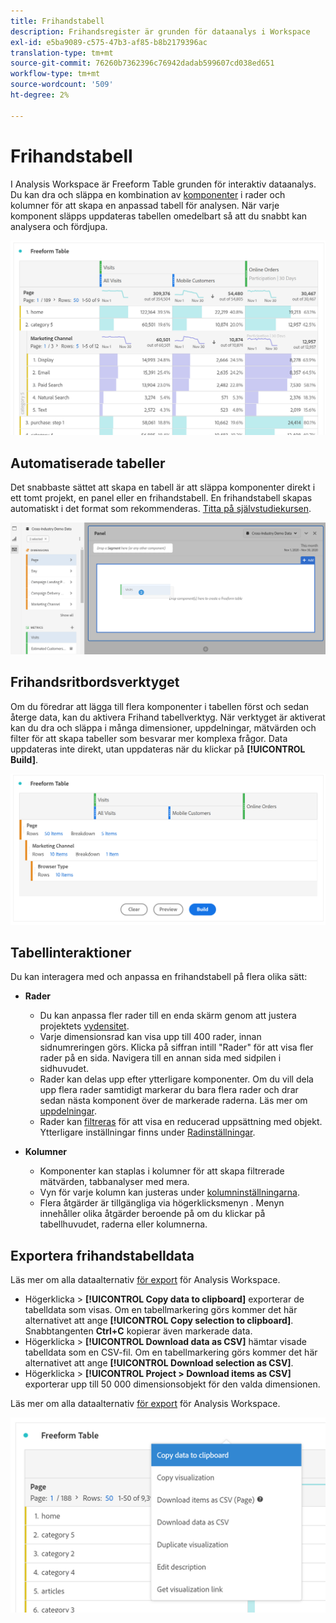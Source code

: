 ```yaml
---
title: Frihandstabell
description: Frihandsregister är grunden för dataanalys i Workspace
exl-id: e5ba9089-c575-47b3-af85-b8b2179396ac
translation-type: tm+mt
source-git-commit: 76260b7362396c76942dadab599607cd038ed651
workflow-type: tm+mt
source-wordcount: '509'
ht-degree: 2%

---
```


# Frihandstabell

I Analysis Workspace är Freeform Table grunden för interaktiv dataanalys. Du kan dra och släppa en kombination av [komponenter](https://docs.adobe.com/content/help/en/analytics/analyze/analysis-workspace/components/analysis-workspace-components.html) i rader och kolumner för att skapa en anpassad tabell för analysen. När varje komponent släpps uppdateras tabellen omedelbart så att du snabbt kan analysera och fördjupa.

![](assets/opening-section.png)

## Automatiserade tabeller

Det snabbaste sättet att skapa en tabell är att släppa komponenter direkt i ett tomt projekt, en panel eller en frihandstabell. En frihandstabell skapas automatiskt i det format som rekommenderas. [Titta på självstudiekursen](https://experienceleague.adobe.com/docs/analytics-learn/tutorials/analysis-workspace/building-freeform-tables/auto-build-freeform-tables-in-analysis-workspace.html).

![](assets/automated-table.png)

## Frihandsritbordsverktyget

Om du föredrar att lägga till flera komponenter i tabellen först och sedan återge data, kan du aktivera Frihand tabellverktyg. När verktyget är aktiverat kan du dra och släppa i många dimensioner, uppdelningar, mätvärden och filter för att skapa tabeller som besvarar mer komplexa frågor. Data uppdateras inte direkt, utan uppdateras när du klickar på **[!UICONTROL Build]**.

![](assets/table-builder.png)

## Tabellinteraktioner

Du kan interagera med och anpassa en frihandstabell på flera olika sätt:

* **Rader**
   * Du kan anpassa fler rader till en enda skärm genom att justera projektets [vydensitet](https://docs.adobe.com/content/help/en/analytics/analyze/analysis-workspace/build-workspace-project/view-density.html).
   * Varje dimensionsrad kan visa upp till 400 rader, innan sidnumreringen görs. Klicka på siffran intill &quot;Rader&quot; för att visa fler rader på en sida. Navigera till en annan sida med sidpilen i sidhuvudet.
   * Rader kan delas upp efter ytterligare komponenter. Om du vill dela upp flera rader samtidigt markerar du bara flera rader och drar sedan nästa komponent över de markerade raderna. Läs mer om [uppdelningar](https://docs.adobe.com/content/help/en/analytics/analyze/analysis-workspace/components/dimensions/t-breakdown-fa.html).
   * Rader kan [filtreras](https://docs.adobe.com/content/help/en/analytics/analyze/analysis-workspace/visualizations/freeform-table/pagination-filtering-sorting.html) för att visa en reducerad uppsättning med objekt. Ytterligare inställningar finns under [Radinställningar](https://docs.adobe.com/content/help/en/analytics/analyze/analysis-workspace/visualizations/freeform-table/column-row-settings/table-settings.html).

* **Kolumner**
   * Komponenter kan staplas i kolumner för att skapa filtrerade mätvärden, tabbanalyser med mera.
   * Vyn för varje kolumn kan justeras under [kolumninställningarna](https://docs.adobe.com/content/help/en/analytics/analyze/analysis-workspace/build-workspace-project/column-row-settings/column-settings.html).
   * Flera åtgärder är tillgängliga via högerklicksmenyn [](https://docs.adobe.com/content/help/en/analytics-learn/tutorials/analysis-workspace/building-freeform-tables/using-the-right-click-menu.html). Menyn innehåller olika åtgärder beroende på om du klickar på tabellhuvudet, raderna eller kolumnerna.

## Exportera frihandstabelldata

Läs mer om alla dataalternativ [för export](https://experienceleague.adobe.com/docs/analytics/analyze/analysis-workspace/curate-share/download-send.html) för Analysis Workspace.

* Högerklicka > **[!UICONTROL Copy data to clipboard]** exporterar de tabelldata som visas. Om en tabellmarkering görs kommer det här alternativet att ange **[!UICONTROL Copy selection to clipboard]**. Snabbtangenten **Ctrl+C** kopierar även markerade data.
* Högerklicka > **[!UICONTROL Download data as CSV]** hämtar visade tabelldata som en CSV-fil. Om en tabellmarkering görs kommer det här alternativet att ange **[!UICONTROL Download selection as CSV]**.
* Högerklicka > **[!UICONTROL Project > Download items as CSV]** exporterar upp till 50 000 dimensionsobjekt för den valda dimensionen.

Läs mer om alla dataalternativ [för export](https://experienceleague.adobe.com/docs/analytics/analyze/analysis-workspace/curate-share/download-send.html) för Analysis Workspace.

![](assets/export-options.png)
